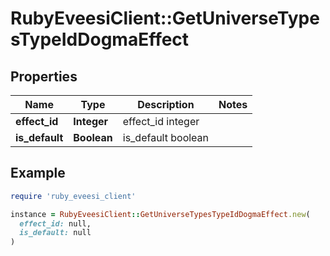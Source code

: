 # RubyEveesiClient::GetUniverseTypesTypeIdDogmaEffect

## Properties

| Name | Type | Description | Notes |
| ---- | ---- | ----------- | ----- |
| **effect_id** | **Integer** | effect_id integer |  |
| **is_default** | **Boolean** | is_default boolean |  |

## Example

```ruby
require 'ruby_eveesi_client'

instance = RubyEveesiClient::GetUniverseTypesTypeIdDogmaEffect.new(
  effect_id: null,
  is_default: null
)
```

